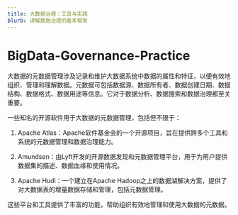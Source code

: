 ```yaml
---
title: 大数据治理：工具与实践
blurb: 讲解数据治理的基本框架
---
```


# BigData-Governance-Practice



大数据的元数据管理涉及记录和维护大数据系统中数据的属性和特征，以便有效地组织、管理和理解数据。元数据可包括数据源、数据所有者、数据创建日期、数据结构、数据格式、数据用途等信息。它对于数据分析、数据搜索和数据治理都至关重要。

一些知名的开源软件用于大数据的元数据管理，包括但不限于：

1. Apache Atlas：Apache软件基金会的一个开源项目，旨在提供跨多个工具和系统的元数据管理和数据治理能力。

2. Amundsen：由Lyft开发的开源数据发现和元数据管理平台，用于为用户提供数据集的描述、数据血缘和使用情况。

3. Apache Hudi：一个建立在Apache Hadoop之上的数据湖解决方案，提供了对大数据表的增量数据存储和管理，包括元数据管理。

这些平台和工具提供了丰富的功能，帮助组织有效地管理和使用大数据的元数据。
